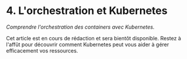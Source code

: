 # 4. L'orchestration et Kubernetes
_Comprendre l'orchestration des containers avec Kubernetes._

Cet article est en cours de rédaction et sera bientôt disponible. Restez à l'affût pour découvrir comment Kubernetes peut vous aider à gérer efficacement vos ressources.
